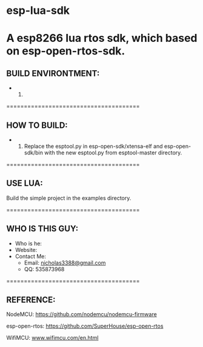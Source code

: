 # esp-lua-sdk

A esp8266 lua rtos sdk, which based on esp-open-rtos-sdk.
=====================================
## BUILD ENVIRONTMENT:

* 1. 

======================================
## HOW TO BUILD:

* 1. Replace the esptool.py in esp-open-sdk/xtensa-elf and esp-open-sdk/bin with the new esptool.py from esptool-master directory.

======================================
## USE LUA:

Build the simple project in the examples directory.

======================================
## WHO IS THIS GUY: 
* Who is he: 
* Website: 
* Contact Me:
  - Email: nicholas3388@gmail.com
  - QQ: 535873968

======================================
## REFERENCE:

NodeMCU: https://github.com/nodemcu/nodemcu-firmware

esp-open-rtos: https://github.com/SuperHouse/esp-open-rtos

WifiMCU: www.wifimcu.com/en.html
